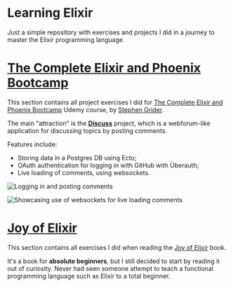 # Learning Elixir

Just a simple repository with exercises and projects I did in a journey to master the Elixir programming language



# [The Complete Elixir and Phoenix Bootcamp](complete-elixir-bootcamp/)

This section contains all project exercises I did for [The Complete Elixir and Phoenix Bootcamp](https://www.udemy.com/course/the-complete-elixir-and-phoenix-bootcamp-and-tutorial) Udemy course, by [Stephen Grider](https://github.com/stephengrider).

The main "attraction" is the [**Discuss**](complete-elixir-bootcamp/discuss/) project, which is a webforum-like application for discussing topics by posting comments.

Features include:
- Storing data in a Postgres DB using Ecto;
- OAuth authentication for logging in with GitHub with Überauth;
- Live loading of comments, using websockets.

![Logging in and posting comments](complete-elixir-bootcamp/Discuss-01.webp)

![Showcasing use of websockets for live loading comments](complete-elixir-bootcamp/Discuss-02.webp)



# [Joy of Elixir](joy-of-elixir/)

This section contains all exercises I did when reading the [Joy of Elixir](https://joyofelixir.com/) book.

It's a book for **absolute beginners**, but I still decided to start by reading it out of curiosity. Never had seen someone attempt to teach a functional programming language such as Elixir to a total beginner.
